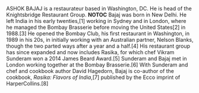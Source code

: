 ASHOK BAJAJ is a restaurateur based in Washington, DC. He is head of the Knightsbridge Restaurant Group. __NOTOC__ Bajaj was born in New Delhi. He left India in his early twenties,[1] working in Sydney and in London, where he managed the Bombay Brasserie before moving the United States[2] in 1988.[3] He opened the Bombay Club, his first restaurant in Washington, in 1989 in his 20s, in initially working with an Australian partner, Nelson Blanks, though the two parted ways after a year and a half.[4] His restaurant group has since expanded and now includes Rasika, for which chef Vikram Sunderam won a 2014 James Beard Award.[5] Sunderam and Bajaj met in London working together at the Bombay Brasserie.[6] With Sunderam and chef and cookbook author David Hagedorn, Bajaj is co-author of the cookbook, _Rasika: Flavors of India_,[7] published by the Ecco imprint of HarperCollins.[8]
